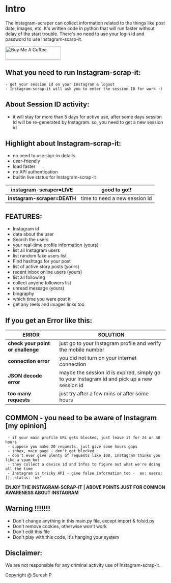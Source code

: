 # Intro

The instagram-scraper can collect information related to the things like post date, images, etc.
 It's written code in python that will run faster without delay of the start trouble. 
There's no need to use your login id and password to use Instagram-scarp-it.

<a href="https://www.buymeacoffee.com/sureshpandiyan" target="_blank"><img src="https://www.buymeacoffee.com/assets/img/custom_images/orange_img.png" alt="Buy Me A Coffee" style="height: 41px !important;width: 174px !important;box-shadow: 0px 3px 2px 0px rgba(190, 190, 190, 0.5) !important;-webkit-box-shadow: 0px 3px 2px 0px rgba(190, 190, 190, 0.5) !important;" ></a>

## What you need to run Instagram-scrap-it:
    - get your session id on your Instagram & logout
    - Instagram-scrap-it will ask you to enter the session ID for work :)

## About Session ID activity:
- it will stay for more than 5 days for active use, 
      after some days session id will be re-generated by Instagram.
      so, you need to get a new session id


## Highlight about Instagram-scrap-it:
- no need to use sign-in details
- user-friendly
- load faster
- no API authentication
- builtin live status for Instagram-scrap-it

| **instagram-scraper=LIVE**  | good to go!!                  |
|------------------------------|-------------------------------|
| **instagram-scraper=DEATH** | time to need a new session id |



## FEATURES:
   - Instagram id
   - data about the user
   - Search the users
   - your real-time profile information (yours)
   - list all Instagram users
   - list random fake users list
   - Find hashtags for your post
   - list of active story posts (yours)
   - recent inbox online users (yours)
   - list all following
   - collect anyone followers list
   - unread message (yours)
   - biography
   - which time you were post it
   - get any reels and images links too


## If you get an Error like this:

| **ERROR**                         | **SOLUTION**                                                                          |
|-----------------------------------|---------------------------------------------------------------------------------------|
| **check your point or challenge** | just go to your Instagram profile and verify the mobile number                        |
| **connection error**              | you did not turn on your internet connection                                              | 
| **JSON decode error**             | maybe the session id is expired, simply go to your Instagram id and pick up a new session id |
| **too many requests**             | just try after a few mins or after some hours                                           |


## COMMON - you need to be aware of Instagram [my opinion]
     - if your main profile URL gets blocked, just leave it for 24 or 48 hours
     - suppose you make 20 requests, just give some hours gaps
     - inbox, main page - don't get blocked 
     - don't ever give plenty of requests like 100, Instagram thinks you like a spam bot
     - they collect a device id and Infos to figure out what we're doing all the time
     - Instagram is tricky API - give false information too -  ex: users: [], status: 'ok'

**ENJOY THE INSTAGRAM-SCRAP-IT | ABOVE POINTS JUST FOR COMMON AWARENESS ABOUT INSTAGRAM**

## Warning !!!!!!!
   - Don't change anything in this main.py file, except import & folsid.py
   - Don't remove cookies, otherwise won't work
   - Don't edit this file
   - Don't play with this code, It's hanging your system
   

## Disclaimer:
We are not responsible for any criminal activity use of Instagram-scrap-it.


Copyright @ Suresh P 
